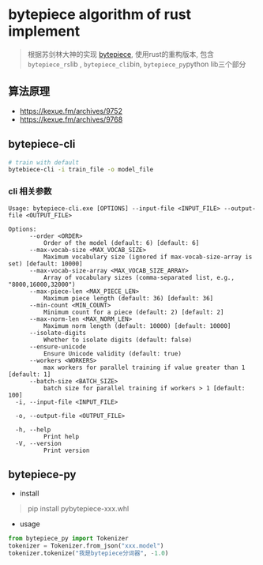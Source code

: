 # bytepiece algorithm of rust implement
> 根据苏剑林大神的实现 [bytepiece](https://github.com/bojone/bytepiece), 使用rust的重构版本, 包含`bytepiece_rs`lib , `bytepiece_cli`bin, `bytepiece_py`python lib三个部分
## 算法原理
- https://kexue.fm/archives/9752
- https://kexue.fm/archives/9768
## bytepiece-cli
```bash
# train with default
bytebiece-cli -i train_file -o model_file
```
### cli 相关参数
```text
Usage: bytepiece-cli.exe [OPTIONS] --input-file <INPUT_FILE> --output-file <OUTPUT_FILE>

Options:
      --order <ORDER>
          Order of the model (default: 6) [default: 6]
      --max-vocab-size <MAX_VOCAB_SIZE>
          Maximum vocabulary size (ignored if max-vocab-size-array is set) [default: 10000]
      --max-vocab-size-array <MAX_VOCAB_SIZE_ARRAY>
          Array of vocabulary sizes (comma-separated list, e.g., "8000,16000,32000")
      --max-piece-len <MAX_PIECE_LEN>
          Maximum piece length (default: 36) [default: 36]
      --min-count <MIN_COUNT>
          Minimum count for a piece (default: 2) [default: 2]
      --max-norm-len <MAX_NORM_LEN>
          Maximum norm length (default: 10000) [default: 10000]
      --isolate-digits
          Whether to isolate digits (default: false)
      --ensure-unicode
          Ensure Unicode validity (default: true)
      --workers <WORKERS>
          max workers for parallel training if value greater than 1 [default: 1]
      --batch-size <BATCH_SIZE>
          batch size for parallel training if workers > 1 [default: 100]
  -i, --input-file <INPUT_FILE>

  -o, --output-file <OUTPUT_FILE>

  -h, --help
          Print help
  -V, --version
          Print version

```

## bytepiece-py
- install 
> pip install pybytepiece-xxx.whl
- usage

```python
from bytepiece_py import Tokenizer
tokenizer = Tokenizer.from_json("xxx.model")
tokenizer.tokenize("我是bytepiece分词器", -1.0)
```